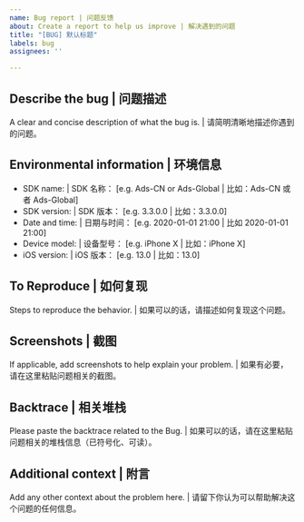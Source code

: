 ```yaml
---
name: Bug report | 问题反馈
about: Create a report to help us improve | 解决遇到的问题
title: "[BUG] 默认标题"
labels: bug
assignees: ''

---
```


## Describe the bug | 问题描述
A clear and concise description of what the bug is. | 请简明清晰地描述你遇到的问题。

## Environmental information | 环境信息
 - SDK name: | SDK 名称： [e.g. Ads-CN or Ads-Global | 比如：Ads-CN 或者 Ads-Global]
 - SDK version: | SDK 版本： [e.g. 3.3.0.0 | 比如：3.3.0.0]
 - Date and time: | 日期与时间： [e.g. 2020-01-01 21:00 | 比如 2020-01-01 21:00]
 - Device model: | 设备型号： [e.g. iPhone X | 比如：iPhone X]
 - iOS version: | iOS 版本： [e.g. 13.0 | 比如：13.0]

## To Reproduce | 如何复现
Steps to reproduce the behavior. | 如果可以的话，请描述如何复现这个问题。

## Screenshots | 截图
If applicable, add screenshots to help explain your problem. | 如果有必要，请在这里粘贴问题相关的截图。

## Backtrace | 相关堆栈
Please paste the backtrace related to the Bug. | 如果可以的话，请在这里粘贴问题相关的堆栈信息（已符号化、可读）。

## Additional context | 附言
Add any other context about the problem here. | 请留下你认为可以帮助解决这个问题的任何信息。
